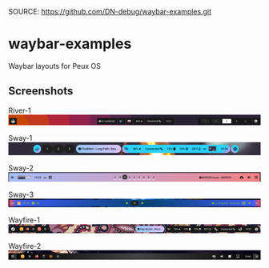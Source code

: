 SOURCE: https://github.com/DN-debug/waybar-examples.git


# waybar-examples
Waybar layouts for Peux OS 

## Screenshots

River-1
![Screenshot](https://github.com/DN-debug/waybar-examples/blob/main/screenshot/postRiver.png)

Sway-1
![Screenshot](https://github.com/DN-debug/waybar-examples/blob/main/screenshot/swayPost.png)

Sway-2
![Screenshot](https://github.com/DN-debug/waybar-examples/blob/main/screenshot/sway2.png)

Sway-3
![Screenshot](https://github.com/DN-debug/waybar-examples/blob/main/screenshot/swbar.png)

Wayfire-1
![Screenshot](https://github.com/DN-debug/waybar-examples/blob/main/screenshot/wayfire_easyL.png)

Wayfire-2
![Screenshot](https://github.com/DN-debug/waybar-examples/blob/main/screenshot/wayfire2.png)
